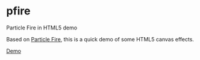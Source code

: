 pfire
=====

Particle Fire in HTML5 demo

Based on [Particle Fire](http://www.longbowgames.com/particlefire/), this is a quick demo of some HTML5 canvas effects.

[Demo](http://rawgithub.com/kormoc/pfire/master/pfire.html)
